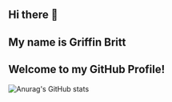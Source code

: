 ## Hi there 👋 
## My name is Griffin Britt
## Welcome to my GitHub Profile!
![Anurag's GitHub stats](https://github-readme-stats.vercel.app/api?username=anuraghazra&show_icons=true&theme=radical)
